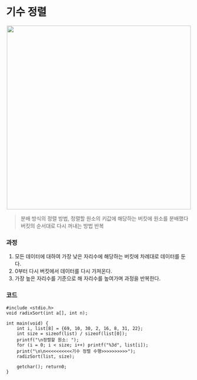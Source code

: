 # 기수 정렬

<p align="center">
 <img src="https://blog.kakaocdn.net/dn/dUp4gV/btrK5DTSbpv/JadTLyrAgeExyGGS6mymo0/img.gif" width="500">
</p>

> 분배 방식의 정렬 방법, 정렬할 원소의 키값에 해당하는 버킷에 원소를 분배했다 버킷의 순서대로 다시 꺼내는 방법 반복

### 과정
1. 모든 데이터에 대하여 가장 낮은 자리수에 해당하는 버킷에 차례대로 데이터를 둔다.
2. 0부터 다시 버킷에서 데이터를 다시 가져온다.
3. 가장 높은 자리수를 기준으로 해 자리수를 높여가며 과정을 반복한다.

### 코드
```
#include <stdio.h>
void radixSort(int a[], int n);

int main(void) {
    int i, list[8] = {69, 10, 30, 2, 16, 8, 31, 22};
    int size = sizeof(list) / sizeof(list[0]);
    printf("\n정렬할 원소: ");
    for (i = 0; i < size; i++) printf("%3d", list[i]);
    print("\n\n<<<<<<<<<<기수 정렬 수행>>>>>>>>>>");
    radizSort(list, size);

    getchar(); return0;
}
```
